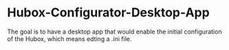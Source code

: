 # Hubox-Configurator-Desktop-App
The goal is to have a desktop app that would enable the initial configuration of the Hubox, which means edting a .ini file.
